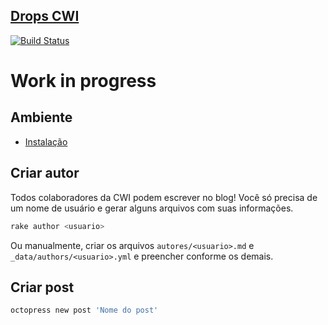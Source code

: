 [Drops CWI](http://cwisoftware.github.io/drops/)
--------

[![Build Status](https://api.travis-ci.org/CWISoftware/blog.svg?branch=gh-pages)](https://travis-ci.org/CWISoftware/blog)

# Work in progress


## Ambiente

- [Instalação](/docs/installation.md)


## Criar autor

Todos colaboradores da CWI podem escrever no blog! Você só precisa de um nome de usuário e gerar alguns arquivos com suas informações.

```sh
rake author <usuario>
```

Ou manualmente, criar os arquivos `autores/<usuario>.md` e `_data/authors/<usuario>.yml` e preencher conforme os demais.


## Criar post

```sh
octopress new post 'Nome do post'
```
